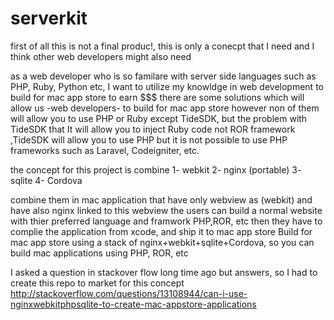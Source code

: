 serverkit
=========

first of all this is not a final produc!, this is only a conecpt that I need and I think other web developers might also need

as a web developer who is so familare with server side languages such as PHP, Ruby, Python etc, I want to utilize my knowldge in web development to build for mac app store to earn $$$
there are some solutions which will allow us -web developers- to build for mac app store however non of them will allow you to use PHP or Ruby except TideSDK, but the problem with TideSDK that It will allow you to inject Ruby code not ROR framework
,TideSDK will allow you to use PHP but it is not possible to use PHP frameworks such as Laravel, Codeigniter, etc.

the concept for this project is
combine
1- webkit
2- nginx (portable)
3- sqlite
4- Cordova

combine them in mac application that have only webview as (webkit) and have also nginx linked to this webview
the users can build a normal website with thier preferred language and framwork PHP,ROR, etc
then they have to complie the application from xcode, and ship it to mac app store
Build for mac app store using  a stack of nginx+webkit+sqlite+Cordova, so you can build mac applications using PHP, ROR, etc




I asked a question in stackover flow long time ago but answers, so I had to create this repo to market for this concept
http://stackoverflow.com/questions/13108944/can-i-use-nginxwebkitphpsqlite-to-create-mac-appstore-applications

